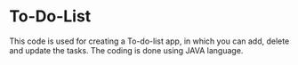 # To-Do-List
This code is used for creating a To-do-list app, in which you can add, delete and update the tasks. The coding is done using JAVA language.
